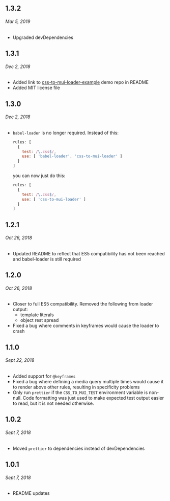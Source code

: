 ## 1.3.2
###### Mar 5, 2019

- Upgraded devDependencies

## 1.3.1
###### Dec 2, 2018

- Added link to [css-to-mui-loader-example](https://github.com/mcdougal/css-to-mui-loader-example) demo repo in README
- Added MIT license file

## 1.3.0
###### Dec 2, 2018

- `babel-loader` is no longer required. Instead of this:
  ```js
  rules: [
    {
      test: /\.css$/,
      use: [ 'babel-loader', 'css-to-mui-loader' ]
    }
  ]
  ```
  you can now just do this:
  ```js
  rules: [
    {
      test: /\.css$/,
      use: [ 'css-to-mui-loader' ]
    }
  ]
  ```

## 1.2.1
###### Oct 26, 2018

- Updated README to reflect that ES5 compatibility has not been reached and
  babel-loader is still required

## 1.2.0
###### Oct 26, 2018

- Closer to full ES5 compatibility. Removed the following from loader output:
  - template literals
  - object rest spread
- Fixed a bug where comments in keyframes would cause the loader to crash

## 1.1.0
###### Sept 22, 2018

- Added support for `@keyframes`
- Fixed a bug where defining a media query multiple times would cause it to render
  above other rules, resulting in specificity problems
- Only run `prettier` if the `CSS_TO_MUI_TEST` environment variable is non-null.
  Code formatting was just used to make expected test output easier to read, but
  it is not needed otherwise.

## 1.0.2
###### Sept 7, 2018

- Moved `prettier` to dependencies instead of devDependencies

## 1.0.1
###### Sept 7, 2018

- README updates
